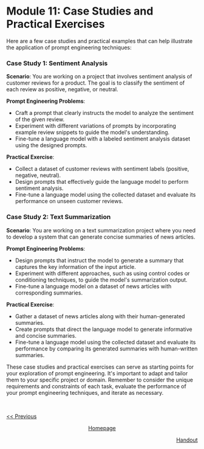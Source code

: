 # Module 11: Case Studies and Practical Exercises
Here are a few case studies and practical examples that can help illustrate the application of prompt engineering techniques:

### Case Study 1: Sentiment Analysis
**Scenario**: You are working on a project that involves sentiment analysis of customer reviews for a product. The goal is to classify the sentiment of each review as positive, negative, or neutral.

**Prompt Engineering Problems**:
- Craft a prompt that clearly instructs the model to analyze the sentiment of the given review.
- Experiment with different variations of prompts by incorporating example review snippets to guide the model's understanding.
- Fine-tune a language model with a labeled sentiment analysis dataset using the designed prompts.

**Practical Exercise**:
- Collect a dataset of customer reviews with sentiment labels (positive, negative, neutral).
- Design prompts that effectively guide the language model to perform sentiment analysis.
- Fine-tune a language model using the collected dataset and evaluate its performance on unseen customer reviews.

### Case Study 2: Text Summarization
**Scenario**: You are working on a text summarization project where you need to develop a system that can generate concise summaries of news articles.

**Prompt Engineering Problems**:
- Design prompts that instruct the model to generate a summary that captures the key information of the input article.
- Experiment with different approaches, such as using control codes or conditioning techniques, to guide the model's summarization output.
- Fine-tune a language model on a dataset of news articles with corresponding summaries.

**Practical Exercise**:
- Gather a dataset of news articles along with their human-generated summaries.
- Create prompts that direct the language model to generate informative and concise summaries.
- Fine-tune a language model using the collected dataset and evaluate its performance by comparing its generated summaries with human-written summaries.

These case studies and practical exercises can serve as starting points for your exploration of prompt engineering. It's important to adapt and tailor them to your specific project or domain. Remember to consider the unique requirements and constraints of each task, evaluate the performance of your prompt engineering techniques, and iterate as necessary.

<br>

<p align="left"><a href="https://github.com/vennby/ChatGPT-University/blob/main/Prompt%20Engineering/Module%2010.md"><< Previous</a></p><p></p>
<p align="center"><a href="https://github.com/vennby/ChatGPT-University/blob/main/README.md">Homepage</a></p>
<p align="right"><a href="https://github.com/vennby/ChatGPT-University/blob/main/Prompt%20Engineering/Handout.md">Handout</a></p><p></p>
